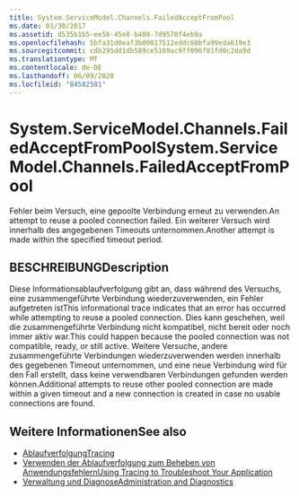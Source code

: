 ```yaml
---
title: System.ServiceModel.Channels.FailedAcceptFromPool
ms.date: 03/30/2017
ms.assetid: d535b1b5-ee58-45e8-b400-7d9570f4eb9a
ms.openlocfilehash: 5bfa31d0eaf3b00017512eddc60bfa99eda619e3
ms.sourcegitcommit: cdb295dd1db589ce5169ac9ff096f01fd0c2da9d
ms.translationtype: MT
ms.contentlocale: de-DE
ms.lasthandoff: 06/09/2020
ms.locfileid: "84582581"
---
```

# <a name="systemservicemodelchannelsfailedacceptfrompool"></a><span data-ttu-id="c25e4-102">System.ServiceModel.Channels.FailedAcceptFromPool</span><span class="sxs-lookup"><span data-stu-id="c25e4-102">System.ServiceModel.Channels.FailedAcceptFromPool</span></span>
<span data-ttu-id="c25e4-103">Fehler beim Versuch, eine gepoolte Verbindung erneut zu verwenden.</span><span class="sxs-lookup"><span data-stu-id="c25e4-103">An attempt to reuse a pooled connection failed.</span></span> <span data-ttu-id="c25e4-104">Ein weiterer Versuch wird innerhalb des angegebenen Timeouts unternommen.</span><span class="sxs-lookup"><span data-stu-id="c25e4-104">Another attempt is made within the specified timeout period.</span></span>  
  
## <a name="description"></a><span data-ttu-id="c25e4-105">BESCHREIBUNG</span><span class="sxs-lookup"><span data-stu-id="c25e4-105">Description</span></span>  
 <span data-ttu-id="c25e4-106">Diese Informationsablaufverfolgung gibt an, dass während des Versuchs, eine zusammengeführte Verbindung wiederzuverwenden, ein Fehler aufgetreten ist</span><span class="sxs-lookup"><span data-stu-id="c25e4-106">This informational trace indicates that an error has occurred while attempting to reuse a pooled connection.</span></span> <span data-ttu-id="c25e4-107">Dies kann geschehen, weil die zusammengeführte Verbindung nicht kompatibel, nicht bereit oder noch immer aktiv war.</span><span class="sxs-lookup"><span data-stu-id="c25e4-107">This could happen because the pooled connection was not compatible, ready, or still active.</span></span> <span data-ttu-id="c25e4-108">Weitere Versuche, andere zusammengeführte Verbindungen wiederzuverwenden werden innerhalb des gegebenen Timeout unternommen, und eine neue Verbindung wird für den Fall erstellt, dass keine verwendbaren Verbindungen gefunden werden können.</span><span class="sxs-lookup"><span data-stu-id="c25e4-108">Additional attempts to reuse other pooled connection are made within a given timeout and a new connection is created in case no usable connections are found.</span></span>  
  
## <a name="see-also"></a><span data-ttu-id="c25e4-109">Weitere Informationen</span><span class="sxs-lookup"><span data-stu-id="c25e4-109">See also</span></span>

- [<span data-ttu-id="c25e4-110">Ablaufverfolgung</span><span class="sxs-lookup"><span data-stu-id="c25e4-110">Tracing</span></span>](index.md)
- [<span data-ttu-id="c25e4-111">Verwenden der Ablaufverfolgung zum Beheben von Anwendungsfehlern</span><span class="sxs-lookup"><span data-stu-id="c25e4-111">Using Tracing to Troubleshoot Your Application</span></span>](using-tracing-to-troubleshoot-your-application.md)
- [<span data-ttu-id="c25e4-112">Verwaltung und Diagnose</span><span class="sxs-lookup"><span data-stu-id="c25e4-112">Administration and Diagnostics</span></span>](../index.md)
